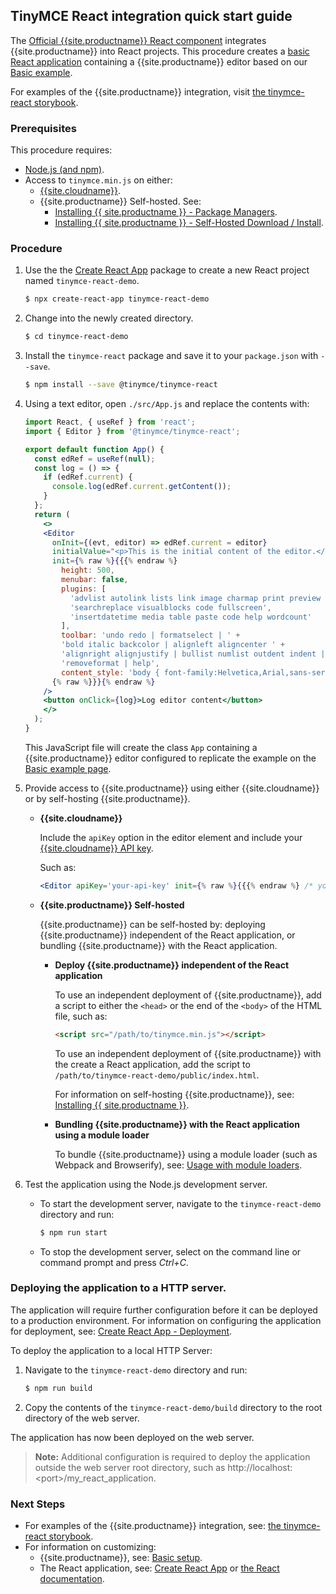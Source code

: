 ## TinyMCE React integration quick start guide

The [Official {{site.productname}} React component](https://github.com/tinymce/tinymce-react) integrates {{site.productname}} into React projects.
This procedure creates a [basic React application](https://github.com/facebook/create-react-app) containing a {{site.productname}} editor based on our [Basic example]({{site.baseurl}}/demo/basic-example/).

For examples of the {{site.productname}} integration, visit [the tinymce-react storybook](https://tinymce.github.io/tinymce-react/).

### Prerequisites

This procedure requires:

* [Node.js (and npm)](https://nodejs.org/).
* Access to `tinymce.min.js` on either:
    * [{{site.cloudname}}]({{site.baseurl}}/cloud-deployment-guide/editor-and-features/).
    * {{site.productname}} Self-hosted. See:
        * [Installing {{ site.productname }} - Package Managers]({{site.baseurl}}/general-configuration-guide/advanced-install/#packagemanagerinstalloptions).
        * [Installing {{ site.productname }} - Self-Hosted Download / Install]({{site.baseurl}}/general-configuration-guide/advanced-install/#self-hostedinstall).

### Procedure

1. Use the the [Create React App](https://github.com/facebook/create-react-app) package to create a new React project named `tinymce-react-demo`.

    ```sh
    $ npx create-react-app tinymce-react-demo
    ```

2. Change into the newly created directory.

    ```sh
    $ cd tinymce-react-demo
    ```

3. Install the `tinymce-react` package and save it to your `package.json` with `--save`.

    ```sh
    $ npm install --save @tinymce/tinymce-react
    ```

4. Using a text editor, open `./src/App.js` and replace the contents with:

    ```jsx
    import React, { useRef } from 'react';
    import { Editor } from '@tinymce/tinymce-react';

    export default function App() {
      const edRef = useRef(null);
      const log = () => {
        if (edRef.current) {
          console.log(edRef.current.getContent());
        }
      };
      return (
        <>
        <Editor
          onInit={(evt, editor) => edRef.current = editor}
          initialValue="<p>This is the initial content of the editor.</p>"
          init={% raw %}{{{% endraw %}
            height: 500,
            menubar: false,
            plugins: [
              'advlist autolink lists link image charmap print preview anchor',
              'searchreplace visualblocks code fullscreen',
              'insertdatetime media table paste code help wordcount'
            ],
            toolbar: 'undo redo | formatselect | ' +
            'bold italic backcolor | alignleft aligncenter ' +
            'alignright alignjustify | bullist numlist outdent indent | ' +
            'removeformat | help',
            content_style: 'body { font-family:Helvetica,Arial,sans-serif; font-size:14px }'
          {% raw %}}}{% endraw %}
        />
        <button onClick={log}>Log editor content</button>
        </>
      );
    }
    ```
    This JavaScript file will create the class `App` containing a {{site.productname}} editor configured to replicate the example on the [Basic example page]({{site.baseurl}}/demo/basic-example/).

5. Provide access to {{site.productname}} using either {{site.cloudname}} or by self-hosting {{site.productname}}.

    * **{{site.cloudname}}**

        Include the `apiKey` option in the editor element and include your [{{site.cloudname}} API key]({{site.accountsignup}}).

        Such as:

        ```jsx
        <Editor apiKey='your-api-key' init={% raw %}{{{% endraw %} /* your other settings */ {% raw %}}}{% endraw %} />
        ```

    * **{{site.productname}} Self-hosted**

      {{site.productname}} can be self-hosted by: deploying {{site.productname}} independent of the React application, or bundling {{site.productname}} with the React application.

      * **Deploy {{site.productname}} independent of the React application**

        To use an independent deployment of {{site.productname}}, add a script to either the `<head>` or the end of the `<body>` of the HTML file, such as:
        ```html
        <script src="/path/to/tinymce.min.js"></script>
        ```

        To use an independent deployment of {{site.productname}} with the create a React application, add the script to `/path/to/tinymce-react-demo/public/index.html`.

        For information on self-hosting {{site.productname}}, see: [Installing {{ site.productname }}]({{site.baseurl}}/general-configuration-guide/advanced-install/).

      * **Bundling {{site.productname}} with the React application using a module loader**

          To bundle {{site.productname}} using a module loader (such as Webpack and Browserify), see: [Usage with module loaders]({{site.baseurl}}/advanced/usage-with-module-loaders/).

6. Test the application using the Node.js development server.
    * To start the development server, navigate to the `tinymce-react-demo` directory and run:

        ```sh
        $ npm run start
        ```

    * To stop the development server, select on the command line or command prompt and press _Ctrl+C_.

### Deploying the application to a HTTP server.
The application will require further configuration before it can be deployed to a production environment. For information on configuring the application for deployment, see: [Create React App - Deployment](https://create-react-app.dev/docs/deployment).

To deploy the application to a local HTTP Server:

1. Navigate to the `tinymce-react-demo` directory and run:

    ```sh
    $ npm run build
    ```

2. Copy the contents of the `tinymce-react-demo/build` directory to the root directory of the web server.

The application has now been deployed on the web server.

> **Note:** Additional configuration is required to deploy the application outside the web server root directory, such as http://localhost:&#60;port&#62;/my_react_application.

### Next Steps

* For examples of the {{site.productname}} integration, see: [the tinymce-react storybook](https://tinymce.github.io/tinymce-react/).
* For information on customizing:
    * {{site.productname}}, see: [Basic setup]({{site.baseurl}}/general-configuration-guide/basic-setup/).
    * The React application, see: [Create React App](https://create-react-app.dev/docs/getting-started) or [the React documentation](https://reactjs.org/docs/getting-started.html).
